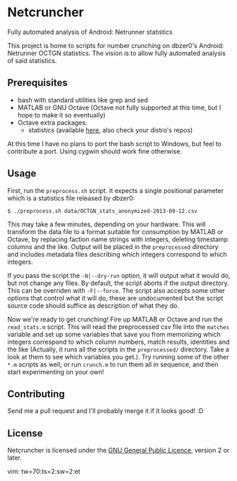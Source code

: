 Netcruncher
===========

Fully automated analysis of Android: Netrunner statistics

This project is home to scripts for number crunching on dbzer0's
Android: Netrunner OCTGN statistics. The vision is to allow fully
automated analysis of said statistics.

Prerequisites
-------------

- bash with standard utilities like grep and sed
- MATLAB or GNU Octave (Octave not fully supported at this time, but I
  hope to make it so eventually)
- Octave extra packages:
  - statistics (available [here][octave-statistics], also check your
    distro's repos)

[octave-statistics]: http://octave.sourceforge.net/statistics/index.html

At this time I have no plans to port the bash script to Windows, but
feel to contribute a port. Using cygwin should work fine otherwise.

Usage
-----

First, run the `preprocess.sh` script. It expects a single positional
parameter which is a statistics file released by dbzer0:

    $ ./preprocess.sh data/OCTGN_stats_anonymized-2013-09-12.csv

This may take a few minutes, depending on your hardware. This will
transform the data file to a format suitable for consumption by MATLAB
or Octave, by replacing faction name strings with integers, deleting
timestamp columns and the like. Output will be placed in the
`preprocessed` directory and includes metadata files describing which
integers correspond to which integers.

If you pass the script the `-N|--dry-run` option, it will output what
it would do, but not change any files. By default, the script aborts
if the output directory. This can be overriden with `-F|--force`. The
script also accepts some other options that control what it will do,
these are undocumented but the script source code should suffice as
description of what they do.


Now we're ready to get crunching! Fire up MATLAB or Octave and run the
`read_stats.m` script. This will read the preprocessed csv file into
the `matches` variable and set up some variables that save you from
memorizing which integers correspond to which column numbers, match
results, identities and the like (Actually, it runs all the scripts in
the `preprocessed/` directory. Take a look at them to see which
variables you get.). Try running some of the other `*.m` scripts as
well, or run `crunch.m` to run them all in sequence, and then start
experimenting on your own!


Contributing
------------

Send me a pull request and I'll probably merge it if it looks good! :D

License
-------

Netcruncher is licensed under the [GNU General Public
Licence][gpl-home], version 2 or later.

[gpl-home]: https://www.gnu.org/licenses/

vim: tw=70:ts=2:sw=2:et
